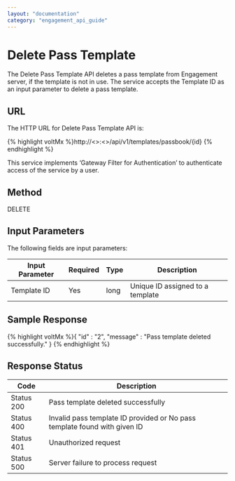 ```yaml
---
layout: "documentation"
category: "engagement_api_guide"
---
```


# Delete Pass Template

The Delete Pass Template API deletes a pass template from Engagement server, if the template is not in use. The service accepts the Template ID as an input parameter to delete a pass template.

## URL

The HTTP URL for Delete Pass Template API is:

{% highlight voltMx %}http://<<host>>:<<port>>/api/v1/templates/passbook/{id}
{% endhighlight %}

This service implements ‘Gateway Filter for Authentication’ to authenticate access of the service by a user.

## Method

DELETE

## Input Parameters

The following fields are input parameters:

| Input Parameter | Required | Type | Description                      |
| --------------- | -------- | ---- | -------------------------------- |
| Template ID     | Yes      | long | Unique ID assigned to a template |

## Sample Response

{% highlight voltMx %}{
"id" : "2",
"message" : "Pass template deleted successfully."
}
{% endhighlight %}

## Response Status

| Code       | Description                                                               |
| ---------- | ------------------------------------------------------------------------- |
| Status 200 | Pass template deleted successfully                                        |
| Status 400 | Invalid pass template ID provided or No pass template found with given ID |
| Status 401 | Unauthorized request                                                      |
| Status 500 | Server failure to process request                                         |
